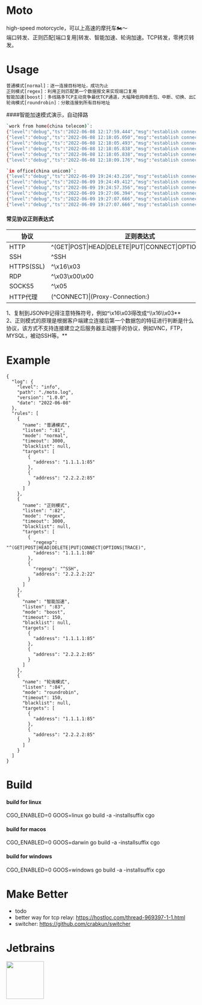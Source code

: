 # Moto
high-speed motorcycle，可以上高速的摩托车🏍️～    
端口转发、正则匹配[端口复用]转发、智能加速、轮询加速。TCP转发，零拷贝转发。    

# Usage    
```diff
普通模式[normal]：逐一连接目标地址，成功为止       
正则模式[regex]：利用正则匹配第一个数据报文来实现端口复用      
智能加速[boost]：多线路多TCP主动竞争最优TCP通道，大幅降低网络丢包、中断、切换、出口高低峰的影响!    
轮询模式[roundrobin]：分散连接到所有目标地址    
```

####智能加速模式演示，自动择路

```bash
`work from home(china telecom)`:
{"level":"debug","ts":"2022-06-08 12:17:59.444","msg":"establish connection","ruleName":"智能加速","remoteAddr":"127.0.0.1 [本机地址] :49751","targetAddr":"47.241.9.9 [新加坡 阿里云] :85","decisionTime(ms)":79}
{"level":"debug","ts":"2022-06-08 12:18:05.050","msg":"establish connection","ruleName":"智能加速","remoteAddr":"127.0.0.1 [本机地址] :49774","targetAddr":"47.241.9.9 [新加坡 阿里云] :85","decisionTime(ms)":81}
{"level":"debug","ts":"2022-06-08 12:18:05.493","msg":"establish connection","ruleName":"智能加速","remoteAddr":"127.0.0.1 [本机地址] :49783","targetAddr":"34.124.1.1 [美国 得克萨斯州] :85","decisionTime(ms)":75}
{"level":"debug","ts":"2022-06-08 12:18:05.838","msg":"establish connection","ruleName":"智能加速","remoteAddr":"127.0.0.1 [本机地址] :49792","targetAddr":"47.241.9.9 [新加坡 阿里云] :85","decisionTime(ms)":84}
{"level":"debug","ts":"2022-06-08 12:18:05.838","msg":"establish connection","ruleName":"智能加速","remoteAddr":"127.0.0.1 [本机地址] :49790","targetAddr":"47.241.9.9 [新加坡 阿里云] :85","decisionTime(ms)":84}
{"level":"debug","ts":"2022-06-08 12:18:09.176","msg":"establish connection","ruleName":"智能加速","remoteAddr":"127.0.0.1 [本机地址] :49810","targetAddr":"34.124.1.1 [美国 得克萨斯州] :85","decisionTime(ms)":81}

`in office(china unicom)`:
{"level":"debug","ts":"2022-06-09 19:24:43.216","msg":"establish connection","ruleName":"智能加速","remoteAddr":"127.0.0.1 [本机地址] :63847","targetAddr":"119.28.5.2 [香港 腾讯云] :85","decisionTime(ms)":66}
{"level":"debug","ts":"2022-06-09 19:24:49.412","msg":"establish connection","ruleName":"智能加速","remoteAddr":"127.0.0.1 [本机地址] :63878","targetAddr":"119.28.5.2 [香港 腾讯云] :85","decisionTime(ms)":49}
{"level":"debug","ts":"2022-06-09 19:24:57.356","msg":"establish connection","ruleName":"智能加速","remoteAddr":"127.0.0.1 [本机地址] :63905","targetAddr":"119.28.5.2 [香港 腾讯云] :85","decisionTime(ms)":55}
{"level":"debug","ts":"2022-06-09 19:27:06.394","msg":"establish connection","ruleName":"智能加速","remoteAddr":"127.0.0.1 [本机地址] :64245","targetAddr":"119.28.5.2 [香港 腾讯云] :85","decisionTime(ms)":51}
{"level":"debug","ts":"2022-06-09 19:27:07.666","msg":"establish connection","ruleName":"智能加速","remoteAddr":"127.0.0.1 [本机地址] :64255","targetAddr":"119.28.5.2 [香港 腾讯云] :85","decisionTime(ms)":55}
{"level":"debug","ts":"2022-06-09 19:27:07.666","msg":"establish connection","ruleName":"智能加速","remoteAddr":"127.0.0.1 [本机地址] :64256","targetAddr":"119.28.5.2 [香港 腾讯云] :85","decisionTime(ms)":55}
```

#### 常见协议正则表达式      
|协议|正则表达式|
| --- | ---|
|HTTP|^(GET\|POST\|HEAD\|DELETE\|PUT\|CONNECT\|OPTIONS\|TRACE)|
|SSH|^SSH|
|HTTPS(SSL)|^\x16\x03|
|RDP|^\x03\x00\x00|
|SOCKS5|^\x05|
|HTTP代理|(^CONNECT)\|(Proxy-Connection:)|

1、复制到JSON中记得注意特殊符号，例如^\\x16\\x03得改成^\\\\x16\\\\x03**     
2、正则模式的原理是根据客户端建立连接后第一个数据包的特征进行判断是什么协议，该方式不支持连接建立之后服务器主动握手的协议，例如VNC，FTP，MYSQL，被动SSH等。**

# Example    
```
{
  "log": {
    "level": "info",
    "path": "./moto.log",
    "version": "1.0.0",
    "date": "2022-06-08"
  },
  "rules": [
    {
      "name": "普通模式",
      "listen": ":81",
      "mode": "normal",
      "timeout": 3000,
      "blacklist": null,
      "targets": [
        {
          "address": "1.1.1.1:85"
        },
        {
          "address": "2.2.2.2:85"
        }
      ]
    },
    {
      "name": "正则模式",
      "listen": ":82",
      "mode": "regex",
      "timeout": 3000,
      "blacklist": null,
      "targets": [
        {
          "regexp": "^(GET|POST|HEAD|DELETE|PUT|CONNECT|OPTIONS|TRACE)",
          "address": "1.1.1.1:80"
        },
        {
          "regexp": "^SSH",
          "address": "2.2.2.2:22"
        }
      ]
    },
    {
      "name": "智能加速",
      "listen": ":83",
      "mode": "boost",
      "timeout": 150,
      "blacklist": null,
      "targets": [
        {
          "address": "1.1.1.1:85"
        },
        {
          "address": "2.2.2.2:85"
        }
      ]
    },
    {
      "name": "轮询模式",
      "listen": ":84",
      "mode": "roundrobin",
      "timeout": 150,
      "blacklist": null,
      "targets": [
        {
          "address": "1.1.1.1:85"
        },
        {
          "address": "2.2.2.2:85"
        }
      ]
    }
  ]
}
```


# Build    
#### build for linux    

CGO_ENABLED=0 GOOS=linux go build -a -installsuffix cgo   

#### build for macos

CGO_ENABLED=0 GOOS=darwin go build -a -installsuffix cgo

#### build for windows 

CGO_ENABLED=0 GOOS=windows go build -a -installsuffix cgo    

# Make Better        

* todo
* better way for tcp relay: https://hostloc.com/thread-969397-1-1.html
* switcher: https://github.com/crabkun/switcher

# Jetbrains    

<a href="https://www.jetbrains.com/?from=cppla"><img src="https://resources.jetbrains.com/storage/products/company/brand/logos/jb_square.png" width="100px"></a>
